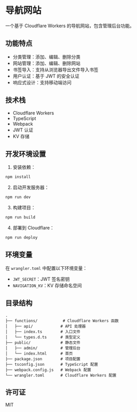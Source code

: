# 导航网站

一个基于 Cloudflare Workers 的导航网站，包含管理后台功能。

## 功能特点

- 分类管理：添加、编辑、删除分类
- 网站管理：添加、编辑、删除网站
- 书签导入：支持从浏览器导出文件导入书签
- 用户认证：基于 JWT 的安全认证
- 响应式设计：支持移动端访问

## 技术栈

- Cloudflare Workers
- TypeScript
- Webpack
- JWT 认证
- KV 存储

## 开发环境设置

1. 安装依赖：
```bash
npm install
```

2. 启动开发服务器：
```bash
npm run dev
```

3. 构建项目：
```bash
npm run build
```

4. 部署到 Cloudflare：
```bash
npm run deploy
```

## 环境变量

在 `wrangler.toml` 中配置以下环境变量：

- `JWT_SECRET`：JWT 签名密钥
- `NAVIGATION_KV`：KV 存储命名空间

## 目录结构

```
.
├── functions/           # Cloudflare Workers 函数
│   ├── api/            # API 处理器
│   ├── index.ts        # 入口文件
│   └── types.d.ts      # 类型定义
├── public/             # 静态文件
│   ├── admin/          # 管理后台
│   └── index.html      # 首页
├── package.json        # 项目配置
├── tsconfig.json       # TypeScript 配置
├── webpack.config.js   # Webpack 配置
└── wrangler.toml       # Cloudflare Workers 配置
```

## 许可证

MIT 